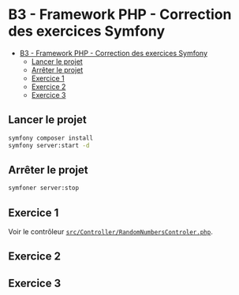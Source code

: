 # B3 - Framework PHP - Correction des exercices Symfony


- [B3 - Framework PHP - Correction des exercices Symfony](#b3---framework-php---correction-des-exercices-symfony)
  - [Lancer le projet](#lancer-le-projet)
  - [Arrêter le projet](#arrêter-le-projet)
  - [Exercice 1](#exercice-1)
  - [Exercice 2](#exercice-2)
  - [Exercice 3](#exercice-3)


## Lancer le projet

~~~bash
symfony composer install
symfony server:start -d
~~~

## Arrêter le projet

~~~bash
symfoner server:stop
~~~

## Exercice 1

Voir le contrôleur [`src/Controller/RandomNumbersControler.php`](./src/Controller/RandomNumbersController.php).

## Exercice 2

## Exercice 3

